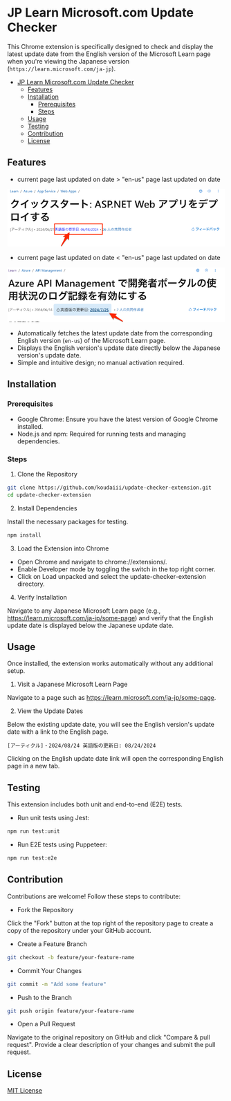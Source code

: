 # JP Learn Microsoft\.com Update Checker

This Chrome extension is specifically designed to check and display the latest update date from the English version of the Microsoft Learn page when you're viewing the Japanese version (`https://learn.microsoft.com/ja-jp`).

<!-- @import "[TOC]" {cmd="toc" depthFrom=1 depthTo=6 orderedList=false} -->

<!-- code_chunk_output -->

- [JP Learn Microsoft\.com Update Checker](#jp-learn-microsoftcom-update-checker)
  - [Features](#features)
  - [Installation](#installation)
    - [Prerequisites](#prerequisites)
    - [Steps](#steps)
  - [Usage](#usage)
  - [Testing](#testing)
  - [Contribution](#contribution)
  - [License](#license)

<!-- /code_chunk_output -->

## Features

- current page last updated on date \> "en-us" page last updated on date

![](img/demo.png)

- current page last updated on date \< "en-us" page last updated on date

![](img/demo2.png)

- Automatically fetches the latest update date from the corresponding English version (`en-us`) of the Microsoft Learn page.
- Displays the English version's update date directly below the Japanese version's update date.
- Simple and intuitive design; no manual activation required.

## Installation

### Prerequisites

- Google Chrome: Ensure you have the latest version of Google Chrome installed.
- Node.js and npm: Required for running tests and managing dependencies.

### Steps

1. Clone the Repository

```bash
git clone https://github.com/koudaiii/update-checker-extension.git
cd update-checker-extension
```

2. Install Dependencies

Install the necessary packages for testing.

```bash
npm install
```

3. Load the Extension into Chrome

- Open Chrome and navigate to chrome://extensions/.
- Enable Developer mode by toggling the switch in the top right corner.
- Click on Load unpacked and select the update-checker-extension directory.

4. Verify Installation

Navigate to any Japanese Microsoft Learn page (e.g., https://learn.microsoft.com/ja-jp/some-page) and verify that the English update date is displayed below the Japanese update date.

## Usage

Once installed, the extension works automatically without any additional setup.

1. Visit a Japanese Microsoft Learn Page

Navigate to a page such as https://learn.microsoft.com/ja-jp/some-page.

2. View the Update Dates

Below the existing update date, you will see the English version's update date with a link to the English page.

```
[アーティクル]・2024/08/24 英語版の更新日: 08/24/2024
```

Clicking on the English update date link will open the corresponding English page in a new tab.


## Testing

This extension includes both unit and end-to-end (E2E) tests.

- Run unit tests using Jest:

```bash
npm run test:unit
```

- Run E2E tests using Puppeteer:

```bash
npm run test:e2e
```

## Contribution

Contributions are welcome! Follow these steps to contribute:

- Fork the Repository

Click the "Fork" button at the top right of the repository page to create a copy of the repository under your GitHub account.

- Create a Feature Branch

```bash
git checkout -b feature/your-feature-name
```

- Commit Your Changes

```bash
git commit -m "Add some feature"
```

- Push to the Branch

```bash
git push origin feature/your-feature-name
```

- Open a Pull Request

Navigate to the original repository on GitHub and click "Compare & pull request". Provide a clear description of your changes and submit the pull request.

## License
[MIT License](LICENSE)
